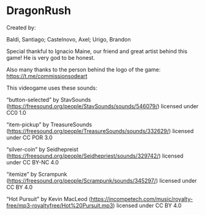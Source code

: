# DragonRush

Created by:

Baldi, Santiago;
Castelnovo, Axel;
Urigo, Brandon

Special thankful to Ignacio Maine, our friend and great artist behind this game! He is very god to be honest.

Also many thanks to the person behind the logo of the game: https://t.me/commissionsodeart

This videogame uses these sounds:

“button-selected” by StavSounds (https://freesound.org/people/StavSounds/sounds/546079/) licensed under CC0 1.0

“item-pickup” by TreasureSounds (https://freesound.org/people/TreasureSounds/sounds/332629/) licensed under CC POR 3.0

“silver-coin” by Seidhepreist (https://freesound.org/people/Seidhepriest/sounds/329742/) licensed under CC BY-NC 4.0

“itemize” by Scrampunk (https://freesound.org/people/Scrampunk/sounds/345297/) licensed under CC BY 4.0

“Hot Pursuit” by Kevin MacLeod (https://incompetech.com/music/royalty-free/mp3-royaltyfree/Hot%20Pursuit.mp3) licensed under CC BY 4.0
